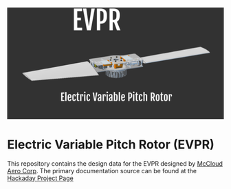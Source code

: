 
![Cover](https://raw.githubusercontent.com/mccloudaero/evpr/master/evpr_cover.png)
# Electric Variable Pitch Rotor (EVPR)
This repository contains the design data for the EVPR designed by
[McCloud Aero Corp](http://www.mccloudaero.com). The primary documentation source can be found at the
[Hackaday Project Page](https://hackaday.io/project/20473-evpr-electric-variable-pitch-rotor)
